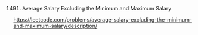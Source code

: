 1491. Average Salary Excluding the Minimum and Maximum Salary

https://leetcode.com/problems/average-salary-excluding-the-minimum-and-maximum-salary/description/
